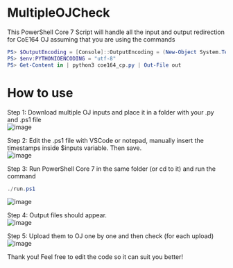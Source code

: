 # MultipleOJCheck
This PowerShell Core 7 Script will handle all the input and output redirection for CoE164 OJ assuming that you are using the commands

```powershell
PS> $OutputEncoding = [Console]::OutputEncoding = (New-Object System.Text.UTF8Encoding $false)
PS> $env:PYTHONIOENCODING = "utf-8"
PS> Get-Content in | python3 coe164_cp.py | Out-File out
```

# How to use

Step 1:
Download multiple OJ inputs and place it in a folder with your .py and .ps1 file
<br />
![image](https://user-images.githubusercontent.com/52521318/172126226-8df1aad2-bcf2-453a-b7e6-5424f5d1096c.png)

Step 2:
Edit the .ps1 file with VSCode or notepad, manually insert the timestamps inside $inputs variable. Then save.
<br />
![image](https://user-images.githubusercontent.com/52521318/172126560-7c4bfe09-d47c-4d16-b32d-735cb214db58.png)

Step 3: 
Run PowerShell Core 7 in the same folder (or cd to it) and run the command 

```PowerShell
./run.ps1
```
![image](https://user-images.githubusercontent.com/52521318/172127076-6d87b386-0a9b-419c-8faa-8a5881615d05.png)
<br />

Step 4:
Output files should appear.
<br />
![image](https://user-images.githubusercontent.com/52521318/172127165-c78d6dbd-4d95-4777-936d-d71612ba4703.png)

Step 5: 
Upload them to OJ one by one and then check (for each upload)
<br />
![image](https://user-images.githubusercontent.com/52521318/172127328-5b68e6ff-8eed-4b3b-8aaf-91d7657d5f92.png)

Thank you! Feel free to edit the code so it can suit you better!
